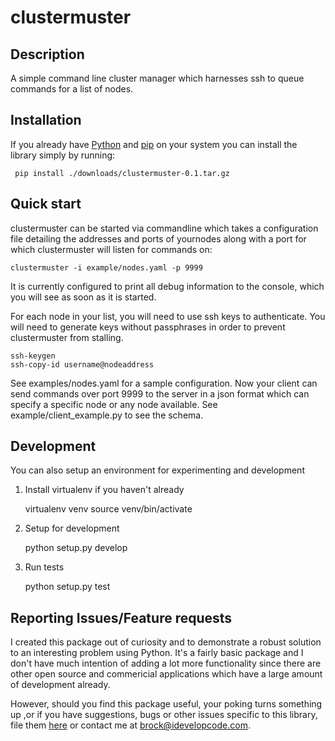 # clustermuster

## Description

A simple command line cluster manager which harnesses ssh to queue commands for a list of nodes.

## Installation

If you already have [Python](http://www.python.org/) and [pip](http://www.pip-installer.org/) 
on your system you can install the library simply by running:

     pip install ./downloads/clustermuster-0.1.tar.gz
     
## Quick start

clustermuster can be started via commandline which takes a configuration file detailing the 
addresses and ports of yournodes along with a port for which clustermuster will listen for
commands on:

	clustermuster -i example/nodes.yaml -p 9999
	
It is currently configured to print all debug information to the console, which you will see
as soon as it is started.
	
For each node in your list, you will need to use ssh keys to authenticate. You will need to
generate keys without passphrases in order to prevent clustermuster from stalling.

	ssh-keygen
	ssh-copy-id username@nodeaddress
	
See examples/nodes.yaml for a sample configuration. Now your client can send commands over port 9999
to the server in a json format which can specify a specific node or any node available. 
See example/client_example.py to see the schema.
     
## Development

You can also setup an environment for experimenting and development

1. Install virtualenv if you haven't already

	virtualenv venv
	source venv/bin/activate
	
2. Setup for development

	python setup.py develop

3. Run tests

	python setup.py test

## Reporting Issues/Feature requests

I created this package out of curiosity and to demonstrate a robust solution to an 
interesting problem using Python. It's a fairly basic package and I don't have much 
intention of adding a lot more functionality since there are other open source and 
commericial applications which have a large amount of development already. 

However, should you find this package useful, your poking turns something up
,or if you have suggestions, bugs or other issues specific to this library, file
them [here](https://github.com/bee-rock/clustermuster/issues) or contact me
at [brock@idevelopcode.com](mailto:brock@idevelopcode.com).
